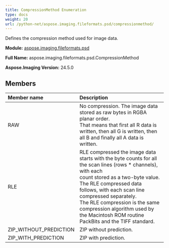 ```yaml
---
title: CompressionMethod Enumeration
type: docs
weight: 20
url: /python-net/aspose.imaging.fileformats.psd/compressionmethod/
---
```


Defines the compression method used for image data.

**Module:** [aspose.imaging.fileformats.psd](/imaging/python-net/aspose.imaging.fileformats.psd/)

**Full Name:** aspose.imaging.fileformats.psd.CompressionMethod

**Aspose.Imaging Version:** 24.5.0

## **Members**
| **Member name** | **Description** |
| :- | :- |
| RAW | No compression. The image data stored as raw bytes in RGBA planar order.<br/>            That means that first all R data is written, then all G is written, then all B and finally all A data is written. |
| RLE | RLE compressed the image data starts with the byte counts for all the scan lines (rows * channels), with each<br/>            count stored as a two-byte value. The RLE compressed data follows, with each scan line compressed separately.<br/>            The RLE compression is the same compression algorithm used by the Macintosh ROM routine PackBits and the TIFF standard. |
| ZIP_WITHOUT_PREDICTION | ZIP without prediction. |
| ZIP_WITH_PREDICTION | ZIP with prediction. |
